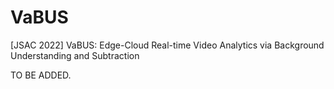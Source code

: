 # VaBUS
[JSAC 2022] VaBUS: Edge-Cloud Real-time Video Analytics via Background Understanding and Subtraction

TO BE ADDED.
